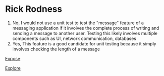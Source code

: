 # Rick Rodness

1. No, I would not use a unit test to test the "message" feature of a messaging application if it involves the complete process of writing and sending a message to another user. Testing this likely involves multiple components such as UI, network communication, databases
2. Yes, This feature is a good candidate for unit testing because it simply involves checking the length of a message

[Expose](https://rickrodness.github.io/Lab5_Starter/expose.html)

[Explore](https://rickrodness.github.io/Lab5_Starter/explore.html)

